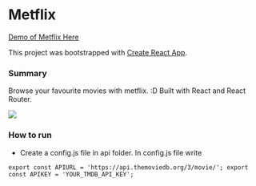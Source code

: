  # Metflix
 
[Demo of Metflix Here](https://yog9.github.io/Metflix/)

This project was bootstrapped with [Create React App](https://github.com/facebook/create-react-app).

### Summary
 Browse your favourite movies with metflix. :D
 Built with React and React Router.
 
 ![](/snapscout.jpg)
 
 ### How to run 
  * Create a config.js file in api folder. In config.js file write
  
  `export const APIURL = 'https://api.themoviedb.org/3/movie/';
   export const APIKEY = 'YOUR_TMDB_API_KEY';`
  


